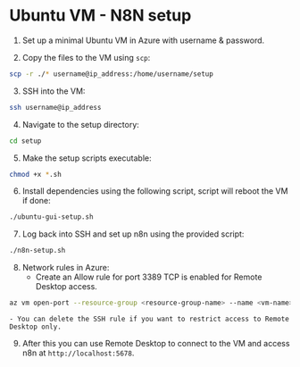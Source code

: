# Ubuntu VM - N8N setup

1. Set up a minimal Ubuntu VM in Azure with username & password.

2. Copy the files to the VM using `scp`:
```bash
scp -r ./* username@ip_address:/home/username/setup
```

3. SSH into the VM:
```bash
ssh username@ip_address
```

4. Navigate to the setup directory:
```bash
cd setup
```

5. Make the setup scripts executable:
```bash
chmod +x *.sh
```

6. Install dependencies using the following script, script will reboot the VM if done:
```bash
./ubuntu-gui-setup.sh
```

7. Log back into SSH and set up n8n using the provided script:
```bash
./n8n-setup.sh
```

8. Network rules in Azure:
    - Create an Allow rule for port 3389 TCP is enabled for Remote Desktop access.
```bash
az vm open-port --resource-group <resource-group-name> --name <vm-name> --port 3389
```
    - You can delete the SSH rule if you want to restrict access to Remote Desktop only.

9. After this you can use Remote Desktop to connect to the VM and access n8n at `http://localhost:5678`.

